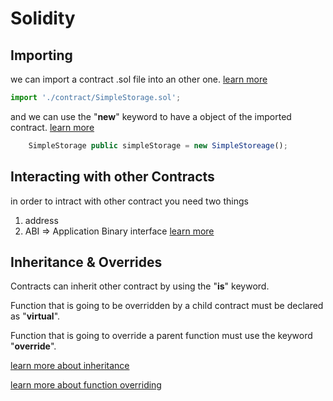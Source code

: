 # Solidity

## Importing

we can import a contract .sol file into an other one. [learn more](https://solidity-by-example.org/import/)

```js
import './contract/SimpleStorage.sol';
```

and we can use the "**new**" keyword to have a object of the imported contract. [learn more](https://docs.soliditylang.org/en/latest/control-structures.html#creating-contracts-via-new)

```js
    SimpleStorage public simpleStorage = new SimpleStoreage();
```

## Interacting with other Contracts

in order to intract with other contract you need two things

1. address
2. ABI => Application Binary interface [learn more](https://docs.soliditylang.org/en/latest/abi-spec.html)

## Inheritance & Overrides

Contracts can inherit other contract by using the "**is**" keyword.

Function that is going to be overridden by a child contract must be declared as "**virtual**".

Function that is going to override a parent function must use the keyword "**override**".

[learn more about inheritance](https://solidity-by-example.org/inheritance/)

[learn more about function overriding](https://docs.soliditylang.org/en/latest/contracts.html#function-overriding/)
